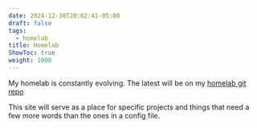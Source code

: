 ```yaml
---
date: 2024-12-30T20:02:41-05:00
draft: false
tags:
  - homelab
title: Homelab
ShowToc: true
weight: 1000
---
```


My homelab is constantly evolving. The latest will be on my [homelab git repo](https://github.com/shadybraden/homelab)

This site will serve as a place for specific projects and things that need a few more words than the ones in a config file.

